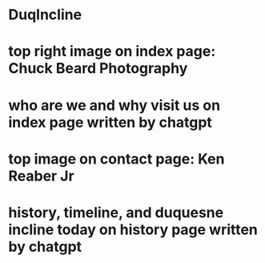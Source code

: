 # DuqIncline

# top right image on index page:  Chuck Beard Photography 
# who are we and why visit us on index page written by chatgpt
# top image on contact page: Ken Reaber Jr
# history, timeline, and duquesne incline today on history page written by chatgpt